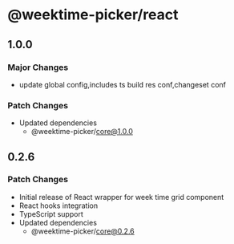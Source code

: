 # @weektime-picker/react

## 1.0.0

### Major Changes

- update global config,includes ts build res conf,changeset conf

### Patch Changes

- Updated dependencies
  - @weektime-picker/core@1.0.0

## 0.2.6

### Patch Changes

- Initial release of React wrapper for week time grid component
- React hooks integration
- TypeScript support
- Updated dependencies
  - @weektime-picker/core@0.2.6

